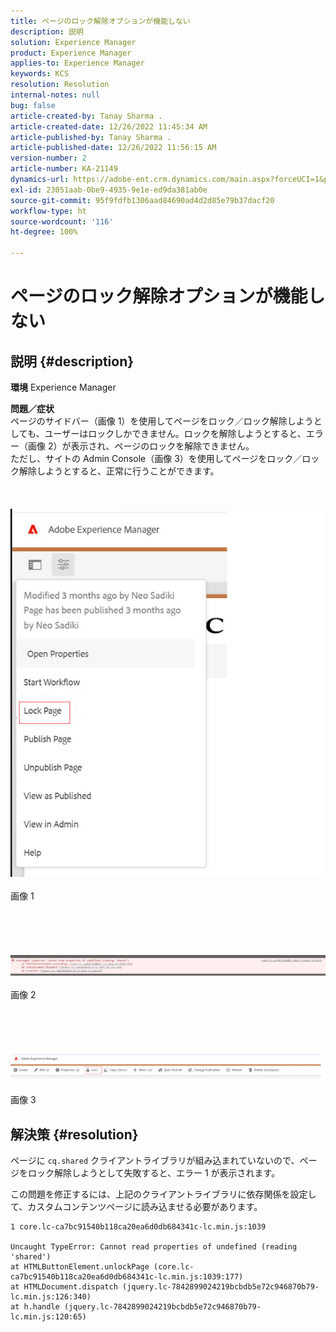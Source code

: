 ```yaml
---
title: ページのロック解除オプションが機能しない
description: 説明
solution: Experience Manager
product: Experience Manager
applies-to: Experience Manager
keywords: KCS
resolution: Resolution
internal-notes: null
bug: false
article-created-by: Tanay Sharma .
article-created-date: 12/26/2022 11:45:34 AM
article-published-by: Tanay Sharma .
article-published-date: 12/26/2022 11:56:15 AM
version-number: 2
article-number: KA-21149
dynamics-url: https://adobe-ent.crm.dynamics.com/main.aspx?forceUCI=1&pagetype=entityrecord&etn=knowledgearticle&id=561047ca-1285-ed11-81ac-6045bd006239
exl-id: 23051aab-0be9-4935-9e1e-ed9da381ab0e
source-git-commit: 95f9fdfb1306aad84690ad4d2d85e79b37dacf20
workflow-type: ht
source-wordcount: '116'
ht-degree: 100%

---
```


# ページのロック解除オプションが機能しない

## 説明 {#description}

<b>環境</b>
Experience Manager


<b>問題／症状</b><br>ページのサイドバー（画像 1）を使用してページをロック／ロック解除しようとしても、ユーザーはロックしかできません。ロックを解除しようとすると、エラー（画像 2）が表示され、ページのロックを解除できません。<br>ただし、サイトの Admin Console（画像 3）を使用してページをロック／ロック解除しようとすると、正常に行うことができます。<br><br> <br><br>![](assets/___571047ca-1285-ed11-81ac-6045bd006239___.png)<br><br>画像 1<br><br> <br><br> <br><br>![](assets/___5a1047ca-1285-ed11-81ac-6045bd006239___.png)<br><br>画像 2<br><br> <br><br> <br><br>![](assets/___5c1047ca-1285-ed11-81ac-6045bd006239___.png)<br><br>画像 3<br>

## 解決策 {#resolution}


ページに `cq.shared` クライアントライブラリが組み込まれていないので、ページをロック解除しようとして失敗すると、エラー 1 が表示されます。

この問題を修正するには、上記のクライアントライブラリに依存関係を設定して、カスタムコンテンツページに読み込ませる必要があります。




```
1 core.lc-ca7bc91540b118ca20ea6d0db684341c-lc.min.js:1039

Uncaught TypeError: Cannot read properties of undefined (reading 'shared')
at HTMLButtonElement.unlockPage (core.lc-ca7bc91540b118ca20ea6d0db684341c-lc.min.js:1039:177)
at HTMLDocument.dispatch (jquery.lc-7842899024219bcbdb5e72c946870b79-lc.min.js:126:340)
at h.handle (jquery.lc-7842899024219bcbdb5e72c946870b79-lc.min.js:120:65)
```

